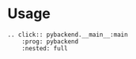 # Usage

```{eval-rst}
.. click:: pybackend.__main__:main
    :prog: pybackend
    :nested: full
```
